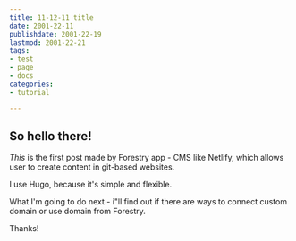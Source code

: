 ```yaml
---
title: 11-12-11 title
date: 2001-22-11
publishdate: 2001-22-19
lastmod: 2001-22-21
tags:
- test
- page
- docs
categories:
- tutorial

---
```

## So hello there!

_This_ is the first post made by Forestry app - CMS like Netlify, which allows user to create content in git-based websites.

I use Hugo, because it's simple and flexible.

What I'm going to do next - i"ll find out if there are ways to connect custom domain or use domain from Forestry.

Thanks!